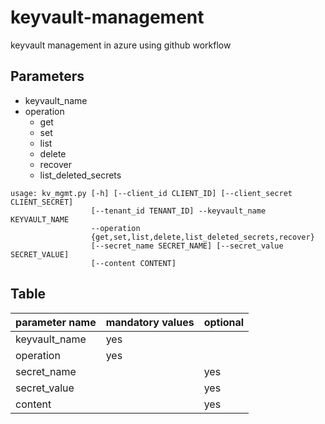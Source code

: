 # keyvault-management
keyvault management in azure using github workflow

## Parameters
* keyvault_name
* operation
    - get
    - set
    - list
    - delete
    - recover
    - list_deleted_secrets
        
```
usage: kv_mgmt.py [-h] [--client_id CLIENT_ID] [--client_secret CLIENT_SECRET]
                  [--tenant_id TENANT_ID] --keyvault_name KEYVAULT_NAME
                  --operation
                  {get,set,list,delete,list_deleted_secrets,recover}
                  [--secret_name SECRET_NAME] [--secret_value SECRET_VALUE]
                  [--content CONTENT]
```
## Table

|parameter name | mandatory values | optional | 
|---------------|------------------|----------|
|keyvault_name  | yes              |          |
|operation      | yes              |          |
|secret_name    |                  |  yes      |
|secret_value   |                  | yes       |
|content        |                  |  yes      |
